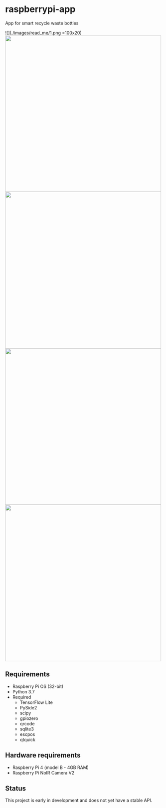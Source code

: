 # raspberrypi-app
App for smart recycle waste bottles

![](./images/read_me/1.png =100x20)
<img src="https://github.com/Farazist/raspberrypi-app/blob/master/images/read_me/1.png" width="500">
<img src="https://github.com/Farazist/raspberrypi-app/blob/master/images/read_me/2.png" width="500">
<img src="https://github.com/Farazist/raspberrypi-app/blob/master/images/read_me/3.png" width="500">
<img src="https://github.com/Farazist/raspberrypi-app/blob/master/images/read_me/4.png" width="500"/>
## Requirements
* Raspberry Pi OS (32-bit)
* Python 3.7
* Required
  * TensorFlow Lite
  * PySide2
  * scipy
  * gpiozero
  * qrcode
  * sqlite3
  * escpos
  * qtquick
## Hardware requirements
 * Raspberry Pi 4 (model B - 4GB RAM)
 * Raspberry Pi NoIR Camera V2
## Status
This project is early in development and does not yet have a stable API.
  
